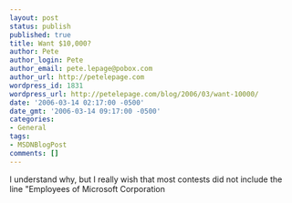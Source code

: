```yaml
---
layout: post
status: publish
published: true
title: Want $10,000?
author: Pete
author_login: Pete
author_email: pete.lepage@pobox.com
author_url: http://petelepage.com
wordpress_id: 1831
wordpress_url: http://petelepage.com/blog/2006/03/want-10000/
date: '2006-03-14 02:17:00 -0500'
date_gmt: '2006-03-14 09:17:00 -0500'
categories:
- General
tags:
- MSDNBlogPost
comments: []
---
```

<p>I understand why, but I really wish that most contests did not include the line "Employees of Microsoft Corporation</p>
